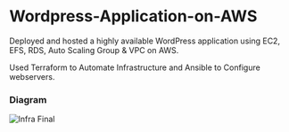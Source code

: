 # Wordpress-Application-on-AWS

Deployed and hosted a highly available WordPress application using EC2, EFS, RDS, Auto Scaling Group & VPC on AWS.

Used Terraform to Automate Infrastructure and Ansible to Configure webservers.

### Diagram

![Infra Final](https://user-images.githubusercontent.com/32189783/203697820-a6f22e7c-f190-44cd-b57b-2dcf8a5d8aea.jpg)
